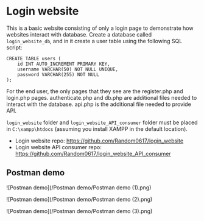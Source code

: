 # Login website
This is a basic website consisting of only a login page to demonstrate how websites interact with database. Create a database called `login_website_db`, and in it create a user table using the following SQL script:
```
CREATE TABLE users (
    id INT AUTO_INCREMENT PRIMARY KEY,
    username VARCHAR(50) NOT NULL UNIQUE,
    password VARCHAR(255) NOT NULL
);
```

For the end user, the only pages that they see are the register.php and login.php pages. authenticate.php and db.php are additional files needed to interact with the database. api.php is the additional file needed to provide API.

`login_website` folder and `login_website_API_consumer` folder must be placed in `C:\xampp\htdocs` (assuming you install XAMPP in the default location).

- Login website repo: https://github.com/Random0617/login_website
- Login website API consumer repo: https://github.com/Random0617/login_website_API_consumer

## Postman demo
![Postman demo](/Postman demo/Postman demo (1).png)

![Postman demo](/Postman demo/Postman demo (2).png)

![Postman demo](/Postman demo/Postman demo (3).png)
